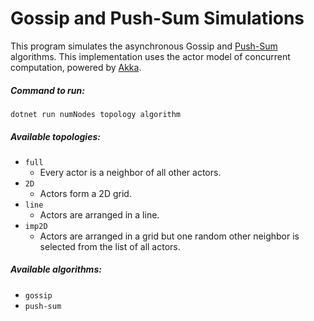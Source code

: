 # Gossip and Push-Sum Simulations

This program simulates the asynchronous Gossip and [Push-Sum](https://www.cs.cornell.edu/johannes/papers/2003/focs2003-gossip.pdf) algorithms. This implementation uses the actor model of concurrent computation, powered by [Akka](https://getakka.net/).

##### Command to run: 
`dotnet run numNodes topology algorithm`

##### Available topologies:
 - `full`
   - Every actor is a neighbor of all other actors.
 - `2D`
   - Actors form a 2D grid.
 - `line`
   - Actors are arranged in a line.
 - `imp2D`
   - Actors are arranged in a grid but one random other neighbor
      is selected from the list of all actors.

##### Available algorithms:
- `gossip`
- `push-sum` 
